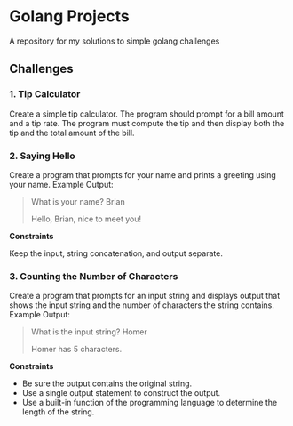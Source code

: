 # Golang Projects

A repository for my solutions to simple golang challenges

## Challenges

### 1. Tip Calculator

Create a simple tip calculator. The program should prompt for a bill amount and a tip rate. The program must compute the tip and then display both the tip and the total amount of the bill.

### 2. Saying Hello

Create a program that prompts for your name and prints a greeting using your name.
Example Output:

> What is your name? Brian
>
> Hello, Brian, nice to meet you!

**Constraints**

Keep the input, string concatenation, and output separate.

### 3. Counting the Number of Characters

Create a program that prompts for an input string and displays output that shows the input string and the number of characters the string contains.
Example Output:

> What is the input string? Homer
>
> Homer has 5 characters.

**Constraints**

- Be sure the output contains the original string.
- Use a single output statement to construct the output.
- Use a built-in function of the programming language to determine the length of the string.
